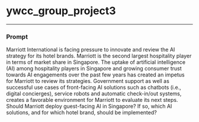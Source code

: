 # ywcc_group_project3
---
### Prompt 

Marriott International is facing pressure to innovate and review the AI strategy for its hotel brands. Marriott is the second largest hospitality player in terms of market share in Singapore. The uptake of artificial intelligence (AI) among hospitality players in Singapore and growing consumer trust towards AI engagements over the past few years has created an impetus for Marriott to review its strategies. Government support as well as successful use cases of front-facing AI solutions such as chatbots (i.e., digital concierges), service robots and automatic check-in/out systems, creates a favorable environment for Marriott to evaluate its next steps. Should Marriott deploy guest-facing AI in Singapore? If so, which AI solutions, and for which hotel brand, should be implemented?
